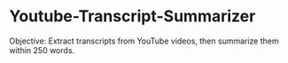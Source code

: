 # Youtube-Transcript-Summarizer
Objective: Extract transcripts from YouTube videos, then summarize them within 250 words.

